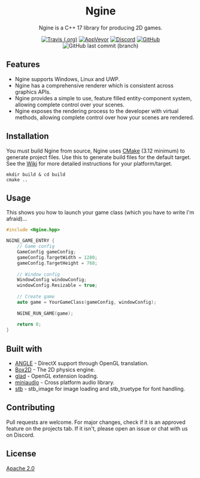 <h1 align="center">Ngine</h1>

<p align="center">
Ngine is a C++ 17 library for producing 2D games.
</p>

<p align="center">
    <a href="https://travis-ci.org/NerdThings/Ngine"><img alt="Travis (.org)" src="https://img.shields.io/travis/NerdThings/Ngine?label=Linux%20%28master%29&logo=travis&style=for-the-badge"></a>
    <a href="https://ci.appveyor.com/project/Rover656/ngine/branch/master"><img alt="AppVeyor" src="https://img.shields.io/appveyor/build/Rover656/ngine/master?label=Windows%20%28master%29&logo=appveyor&style=for-the-badge"></a>
    <a href="https://discord.nerdthings.dev"><img alt="Discord" src="https://img.shields.io/discord/452810843852374016?label=Discord&logo=discord&style=for-the-badge"></a>
    <a href="https://choosealicense.com/licenses/apache-2.0/"><img alt="GitHub" src="https://img.shields.io/github/license/NerdThings/Ngine?logo=apache&style=for-the-badge"></a>
    <img alt="GitHub last commit (branch)" src="https://img.shields.io/github/last-commit/NerdThings/Ngine/develop?label=Last%20Commit%20%28develop%29&logo=github&style=for-the-badge">
</p>

## Features

- Ngine supports Windows, Linux and UWP.
- Ngine has a comprehensive renderer which is consistent across graphics APIs.
- Ngine provides a simple to use, feature filled entity-component system, allowing complete control over your scenes.
- Ngine exposes the rendering process to the developer with virtual methods, allowing complete control over how your scenes are rendered.

## Installation

You must build Ngine from source, Ngine uses [CMake](https://cmake.org/download/) (3.12 minimum) to generate project files. Use this to generate build files for the default target. See the [Wiki](https://github.com/NerdThings/Ngine/wiki/) for more detailed instructions for your platform/target.

```
mkdir build & cd build
cmake ..
```

## Usage

This shows you how to launch your game class (which you have to write I'm afraid)...

```c++
#include <Ngine.hpp>

NGINE_GAME_ENTRY {
    // Game config
    GameConfig gameConfig;
    gameConfig.TargetWidth = 1280;
    gameConfig.TargetHeight = 768;
    
    // Window config
    WindowConfig windowConfig;
    windowConfig.Resizable = true;
    
    // Create game
    auto game = YourGameClass(gameConfig, windowConfig);
    
    NGINE_RUN_GAME(game);
    
    return 0;
}
```

## Built with

- [ANGLE](https://chromium.googlesource.com/angle/angle) - DirectX support through OpenGL translation.
- [Box2D](https://github.com/erincatto/box2d) - The 2D physics engine.
- [glad](https://glad.dav1d.de/) - OpenGL extension loading.
- [miniaudio](https://github.com/dr-soft/miniaudio) - Cross platform audio library.
- [stb](https://github.com/nothings/stb) - stb_image for image loading and stb_truetype for font handling.

## Contributing
Pull requests are welcome. For major changes, check if it is an approved feature on the projects tab. If it isn't, please open an issue or chat with us on Discord.

## License
[Apache 2.0](https://choosealicense.com/licenses/apache-2.0/)
